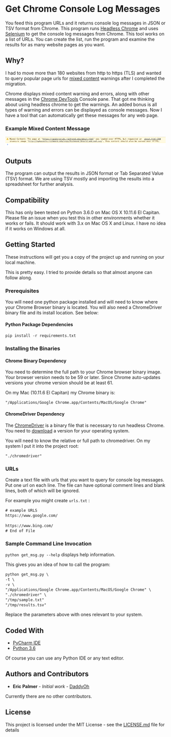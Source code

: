 # Get Chrome Console Log Messages

You feed this program URLs and it returns console log messages in JSON or TSV format from Chrome. This program runs [Headless Chrome](https://developers.google.com/web/updates/2017/04/headless-chrome) and uses [Selenium](http://www.seleniumhq.org/) to get the console log messages from Chrome. This tool works on a list of URLs. You can create the list, run the program and examine the results for as many website pages as you want.

## Why?

I had to move more than 180 websites from http to https (TLS) and wanted to query popular page urls for [mixed content](https://developers.google.com/web/fundamentals/security/prevent-mixed-content/what-is-mixed-content) warnings after I completed the migration.
 
Chrome displays mixed content warning and errors, along with other messages in the [Chrome DevTools](https://developers.google.com/web/tools/chrome-devtools/) Console pane.  That got me thinking about using headless chrome to get the warnings.  An added bonus is all types of warning and errors can be displayed as console messages. Now I have a tool that can automatically get these messages for any web page.

### Example Mixed Content Message
![Example Console Messages](./images/example_mixed_content.png?raw=true "Console Messages")

## Outputs

The program can output the results in JSON format or Tab Separated Value (TSV) format.  We are using TSV mostly and importing the results into a spreadsheet for further analysis.

## Compatibility

This has only been tested on Python 3.6.0 on Mac OS X 10.11.6 El Capitan.  Please file an issue when you test this in other environments whether it works or fails. It should work with 3.x on Mac OS X and Linux.  I have no idea if it works on Windows at all. 

## Getting Started

These instructions will get you a copy of the project up and running on your local machine.

This is pretty easy.  I tried to provide details so that almost anyone can follow along. 


### Prerequisites

You will need one python package installed and will need to know where your Chrome Browser binary is located.  You will also need a ChromeDriver binary file and its install location.  See below:

#### Python Package Dependencies


```
pip install -r requirements.txt
```

### Installing the Binaries


#### Chrome Binary Dependency

You need to determine the full path to your Chrome browser binary image.  Your browser version needs to be 59 or later. Since Chrome auto-updates versions your chrome version should be at least 61. 

On my Mac (10.11.6 El Capitan) my Chrome binary is:

```
"/Applications/Google Chrome.app/Contents/MacOS/Google Chrome"
```

#### ChromeDriver Dependency

The [ChromeDriver](https://sites.google.com/a/chromium.org/chromedriver/) is a binary file that is necessary to run headless Chrome. You need to [download](https://sites.google.com/a/chromium.org/chromedriver/downloads) a version for your operating system.

You will need to know the relative or full path to chromedriver.  On my system I put it into the project root:

```
"./chromedriver"
```

### URLs

Create a text file with urls that you want to query for console log messages.  Put one url on each line.  The file can have optional comment lines and blank lines, both of which will be ignored.

For example you might create `urls.txt` :

```
# example URLS
https://www.google.com/

https://www.bing.com/
# End of File
```

### Sample Command Line Invocation

`python get_msg.py --help` displays help information.

This gives you an idea of how to call the program:

```
python get_msg.py \
-t \
-v \
"/Applications/Google Chrome.app/Contents/MacOS/Google Chrome" \
"./chromedriver" \
"/tmp/sample.txt"
"/tmp/results.tsv"
```

Replace the parameters above with ones relevant to your system. 

## Coded With

* [PyCharm IDE](https://www.jetbrains.com/pycharm/)
* [Python 3.6](https://www.python.org/downloads/release/python-360/)

Of course you can use any Python IDE or any text editor. 
 
## Authors and Contributors

* **Eric Palmer** - *Initial work* - [DaddyOh](https://github.com/DaddyOh)

Currently there are no other contributors. 

## License

This project is licensed under the MIT License - see the [LICENSE.md](LICENSE.md) file for details



